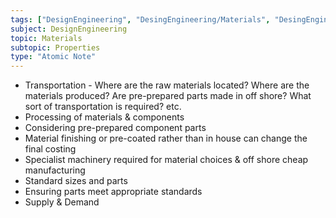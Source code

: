 ```yaml
---
tags: ["DesignEngineering", "DesingEngineering/Materials", "DesingEngineering/Materials/Properties"]
subject: DesignEngineering
topic: Materials
subtopic: Properties
type: "Atomic Note"
---
```

 
 - Transportation - Where are the raw materials located? Where are the materials produced? Are pre-prepared parts made in off shore? What sort of transportation is required? etc.
 - Processing of materials & components
 - Considering pre-prepared component parts
 - Material finishing or pre-coated rather than in house can change the final costing
 - Specialist machinery required for material choices & off shore cheap manufacturing
 - Standard sizes and parts
 - Ensuring parts meet appropriate standards
 - Supply & Demand